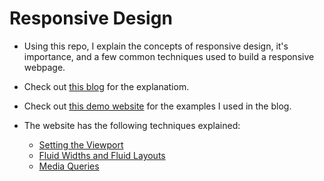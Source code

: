 # Responsive Design

- Using this repo, I explain the concepts of responsive design, it's importance, and a few common techniques used to build a responsive webpage.
- Check out [this blog](https://dev.to/bharati21/introduction-to-responsive-design-35hc) for the explanatiom.
- Check out [this demo website](https://responsive-design-demo.netlify.app/) for the examples I used in the blog.

- The website has the following techniques explained:
  - [Setting the Viewport](https://responsive-design-demo.netlify.app/viewport)
  - [Fluid Widths and Fluid Layouts](https://responsive-design-demo.netlify.app/fluidwidths)
  - [Media Queries](https://responsive-design-demo.netlify.app/mediaqueries)
